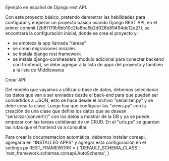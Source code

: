 Ejemplo en español de Django rest API.

Con este proyecto básico, pretendo demostrar las habilidades para configurar y empezar un proyecto básico usando Django REST API, en el primer commit (2b6f179b9bb10c2fa6ba5b2d026b89494de12e27), se encontrará la configuración inicial, donde se crea el proyecto y:

- se empieza la app llamada "tareas"
- se crean migraciones iniciales
- se instala django rest framework
- se instala django-corsheaders (modulo adicional para conectar backend con frontend), se debe agregar a la lista de apps del proyecto y también a la lista de Middlewares

Crear API:

Del modelo que vayamos a utilizar o base de datos, debemos seleccionar los datos que van a ser enviados desde el back-end para que puedan ser convertidos a .JSON, esto se hace desde el archivo "serializer.py" y se debe crear la clase.
Luego hay que configurar las "views.py" con la creación de una clase que defina los datos que se desean "serializar(convertir)" con los datos a mostrar de la DB y ya se puede empezar con las tareas cotidianas de un CRUD.
En el "urls.ps" se guardan las rutas que el frontend va a consultar.   

Para crear la documentacion automática, debemos instalar coreapi, agregarla en "INSTALLED APPS" y agregar esta configuración en el settings.py
REST_FRAMEWORK = {
    'DEFAULT_SCHEMA_CLASS': 'rest_framework.schemas.coreapi.AutoSchema',
}
